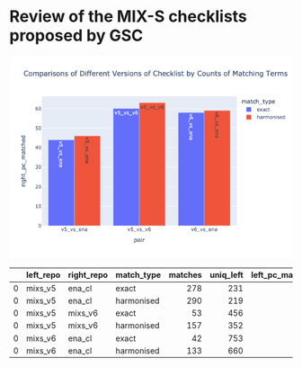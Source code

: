 # Review of the MIX-S checklists proposed by GSC
![Table comparisons](../docs/images/matches_table_plot.png)

|    | left_repo   | right_repo   | match_type   |   matches |   uniq_left |   left_pc_matched |   uniq_right |   right_pc_matched | pair      |
|---:|:------------|:-------------|:-------------|----------:|------------:|------------------:|-------------:|-------------------:|:----------|
|  0 | mixs_v5     | ena_cl       | exact        |       278 |         231 |                54 |          347 |                 44 | v5_vs_ena |
|  0 | mixs_v5     | ena_cl       | harmonised   |       290 |         219 |                56 |          331 |                 46 | v5_vs_ena |
|  0 | mixs_v5     | mixs_v6      | exact        |        53 |         456 |                10 |          742 |                  6 | v5_vs_v6  |
|  0 | mixs_v5     | mixs_v6      | harmonised   |       157 |         352 |                30 |          636 |                 19 | v5_vs_v6  |
|  0 | mixs_v6     | ena_cl       | exact        |        42 |         753 |                 5 |          583 |                  6 | v6_vs_ena |
|  0 | mixs_v6     | ena_cl       | harmonised   |       133 |         660 |                16 |          488 |                 21 | v6_vs_ena |